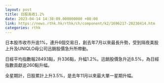 ```yaml
---
layout: post
title: 日股高收1.2%
date: 2023-04-14 14:38:09.000000000 +08:00
link: https://news.rthk.hk/rthk/ch/component/k2/1696217-20230414.htm
categories: rthk
---
```


日本股市收市升逾1%，連升6個交易日，創去年7月以來最長升勢，受到隔夜美股上升及UNIQLO母公司迅銷股價急升所帶動。

日經平均指數報28493點，升336點，升幅1.2%。迅銷股價急升近8.5%，為日經指數貢獻逾260點升幅。

全星期計，日股累計上升3.5%，是去年11月以來最大單一星期升幅。
